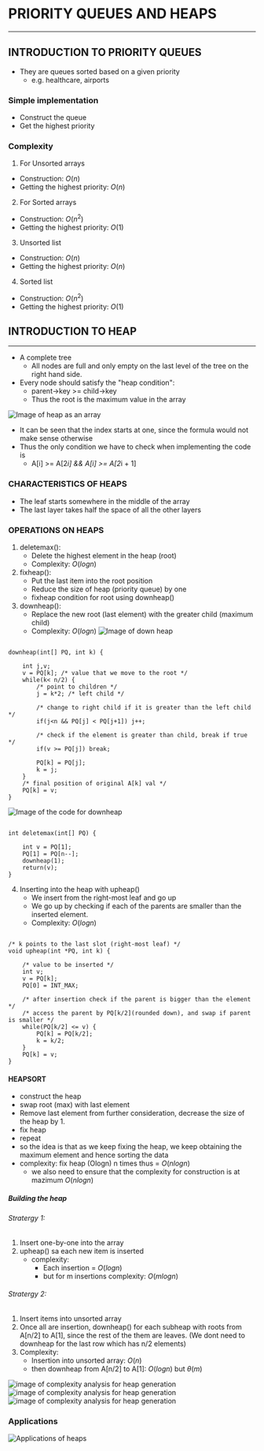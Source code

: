 # PRIORITY QUEUES AND HEAPS
---
## INTRODUCTION TO PRIORITY QUEUES

- They are queues sorted based on a given priority
	- e.g. healthcare, airports

### Simple implementation
- Construct the queue
- Get the highest priority

### Complexity
1. For Unsorted arrays
 - Construction: $O(n)$
 - Getting the highest priority: $O(n)$
2. For Sorted arrays
 - Construction: $O(n^2)$
 - Getting the highest priority: $O(1)$
3. Unsorted list
 - Construction: $O(n)$
 - Getting the highest priority: $O(n)$ 
4. Sorted list
 - Construction: $O(n^2)$
 - Getting the highest priority: $O(1)$


## INTRODUCTION TO HEAP
---
- A complete tree
	- All nodes are full and only empty on the last level of the tree on the right hand side.
- Every node should satisfy the "heap condition":
	- parent->key >= child->key
	- Thus the root is the maximum value in the array

![Image of heap as an array](Scrots/heaparray.jpg)

- It can be seen that the index starts at one, since the formula would not make sense otherwise
- Thus the only condition we have to check when implementing the code is
	- A[i] >= A[2*i] && A[i] >= A[2*i + 1]

### CHARACTERISTICS OF HEAPS
- The leaf starts somewhere in the middle of the array
- The last layer takes half the space of all the other layers


### OPERATIONS ON HEAPS
1. deletemax(): 
	- Delete the highest element in the heap (root)
	- Complexity: $O(logn)$
2. fixheap(): 
	- Put the last item into the root position
	- Reduce the size of heap (priority queue) by one
	- fixheap condition for root using downheap()
3. downheap():
	- Replace the new root (last element) with the greater child (maximum child)
	- Complexity: $O(logn)$
![Image of down heap](Scrots/fixheap_downheap.jpg)

```

downheap(int[] PQ, int k) {

	int j,v;
	v = PQ[k]; /* value that we move to the root */
	while(k< n/2) {
		/* point to children */
		j = k*2; /* left child */
		
		/* change to right child if it is greater than the left child */
		if(j<n && PQ[j] < PQ[j+1]) j++;
		
		/* check if the element is greater than child, break if true */
		if(v >= PQ[j]) break;
		
		PQ[k] = PQ[j];
		k = j;
	}
	/* final position of original A[k] val */
	PQ[k] = v;
}

```
![Image of the code for downheap](Scrots/downheapcode.jpg)


```

int deletemax(int[] PQ) {

	int v = PQ[1];
	PQ[1] = PQ[n--];
	downheap(1);
	return(v);
}
```


4. Inserting into the heap with upheap()
	- We insert from the right-most leaf and go up
	- We go up by checking if each of the parents are smaller than the inserted element.
	- Complexity: $O(logn)$
	
```

/* k points to the last slot (right-most leaf) */
void upheap(int *PQ, int k) {
	
	/* value to be inserted */
	int v;
	v = PQ[k];
	PQ[0] = INT_MAX;
	
	/* after insertion check if the parent is bigger than the element */
	/* access the parent by PQ[k/2](rounded down), and swap if parent is smaller */
	while(PQ[k/2] <= v) {
		PQ[k] = PQ[k/2];
		k = k/2;
	}
	PQ[k] = v;
}
```

#### HEAPSORT
- construct the heap
- swap root (max) with last element
- Remove last element from further consideration, decrease the size of the heap by 1.
- fix heap
- repeat
- so the idea is that as we keep fixing the heap, we keep obtaining the maximum element and hence sorting the data
- complexity: fix heap (Ologn) n times thus = $O(nlogn)$
	- we also need to ensure that the complexity for construction is at mazimum $O(nlogn)$

##### Building the heap
###### Stratergy 1:
1. Insert one-by-one into the array
2. upheap() sa each new item is inserted
	- complexity: 
		- Each insertion = $O(logn)$
		- but for m insertions complexity: $O(mlogn)$

	
###### Stratergy 2:
1. Insert items into unsorted array
2. Once all are insertion, downheap() for each subheap with roots from A[n/2] to A[1], since the rest of the them are leaves. (We dont need to downheap for the last row which has n/2 elements)
3. Complexity:
	- Insertion into unsorted array: $O(n)$
	- then downheap from A[n/2] to A[1]: $O(logn)$ but $\theta(m)$

![image of complexity analysis for heap generation](Scrots/Heapcreatingcomplexity.jpg)
![image of complexity analysis for heap generation](Scrots/heapcomplexity.jpg)
![image of complexity analysis for heap generation](Scrots/heapcomplexity2.jpg)


### Applications

![Applications of heaps](Scrots/Application.jpg)

	